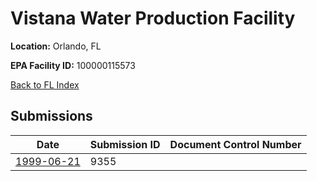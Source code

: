 # Vistana Water Production Facility

**Location:** Orlando, FL

**EPA Facility ID:** 100000115573

[Back to FL Index](../../index.md)

## Submissions

| Date | Submission ID | Document Control Number |
|------|--------------|-------------------------|
| [1999-06-21](submissions/9355.md) | 9355 |  |
